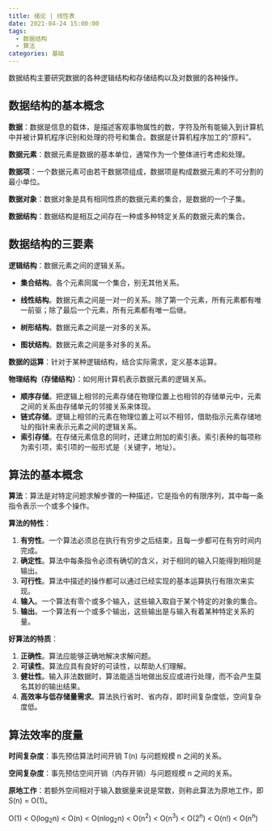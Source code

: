 ```yaml
---
title: 绪论 | 线性表
date: 2021-04-24 15:00:00
tags:
  - 数据结构
  - 算法
categories: 基础
---
```


数据结构主要研究数据的各种逻辑结构和存储结构以及对数据的各种操作。

<!-- more -->

## 数据结构的基本概念

**数据**：数据是信息的载体，是描述客观事物属性的数，字符及所有能输入到计算机中并被计算机程序识别和处理的符号和集合。数据是计算机程序加工的“原料”。

**数据元素**：数据元素是数据的基本单位，通常作为一个整体进行考虑和处理。

**数据项**：一个数据元素可由若干数据项组成，数据项是构成数据元素的不可分割的最小单位。

**数据对象**：数据对象是具有相同性质的数据元素的集合，是数据的一个子集。

**数据结构**：数据结构是相互之间存在一种或多种特定关系的数据元素的集合。

## 数据结构的三要素

**逻辑结构**：数据元素之间的逻辑关系。

- **集合结构**。各个元素同属一个集合，别无其他关系。

- **线性结构**。数据元素之间是一对一的关系。除了第一个元素，所有元素都有唯一前驱；除了最后一个元素，所有元素都有唯一后继。
- **树形结构**。数据元素之间是一对多的关系。
- **图状结构**。数据元素之间是多对多的关系。

**数据的运算**：针对于某种逻辑结构，结合实际需求，定义基本运算。

**物理结构（存储结构）**：如何用计算机表示数据元素的逻辑关系。

- **顺序存储**。把逻辑上相邻的元素存储在物理位置上也相邻的存储单元中，元素之间的关系由存储单元的邻接关系来体现。
- **链式存储**。逻辑上相邻的元素在物理位置上可以不相邻，借助指示元素存储地址的指针来表示元素之间的逻辑关系。
- **索引存储**。在存储元素信息的同时，还建立附加的索引表。索引表种的每项称为索引项，索引项的一般形式是（关键字，地址）。

## 算法的基本概念

**算法**：算法是对特定问题求解步骤的一种描述，它是指令的有限序列，其中每一条指令表示一个或多个操作。

**算法的特性**：

1. **有穷性**。一个算法必须总在执行有穷步之后结束，且每一步都可在有穷时间内完成。
2. **确定性**。算法中每条指令必须有确切的含义，对于相同的输入只能得到相同是输出。
3. **可行性**。算法中描述的操作都可以通过已经实现的基本运算执行有限次来实现。
4. **输入**。一个算法有零个或多个输入，这些输入取自于某个特定的对象的集合。
5. **输出**。一个算法有一个或多个输出，这些输出是与输入有着某种特定关系的量。

**好算法的特质**：

1. **正确性**。算法应能够正确地解决求解问题。
2. **可读性**。算法应具有良好的可读性，以帮助人们理解。
3. **健壮性**。输入非法数据时，算法能适当地做出反应或进行处理，而不会产生莫名其妙的输出结果。
4. **高效率与低存储量需求**。算法执行省时、省内存，即时间复杂度低，空间复杂度低。

## 算法效率的度量

**时间复杂度**：事先预估算法时间开销 T(n) 与问题规模 n 之间的关系。

**空间复杂度**：事先预估空间开销（内存开销）与问题规模 n 之间的关系。

**原地工作**：若额外空间相对于输入数据量来说是常数，则称此算法为原地工作，即 S(n) = O(1)。

<p class="note note-primary">O(1) < O(log<sub>2</sub>n) < O(n) < O(nlog<sub>2</sub>n) < O(n<sup>2</sup>) < O(n<sup>3</sup>) < O(2<sup>n</sup>) < O(n!) < O(n<sup>n</sup>)</p>

[^1]: [数据结构-王道考研](https://www.bilibili.com/video/BV1b7411N798)